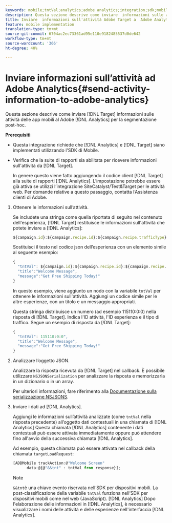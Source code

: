 ```yaml
---
keywords: mobile;tntVal;analytics;adobe analytics;integration;sdk;mobile sdk;
description: Questa sezione descrive come inviare  informazioni sulle attività delle app mobili Adobe Target a  Adobe Analytics per la segmentazione postAhoc.
title: Inviare  informazioni sull'attività Adobe Target a  Adobe Analytics
feature: mobile implementation
translation-type: tm+mt
source-git-commit: 6704ac2ec73361ad95e110e9182485537d0de642
workflow-type: tm+mt
source-wordcount: '366'
ht-degree: 40%

---
```



# Inviare informazioni sull’attività ad Adobe Analytics{#send-activity-information-to-adobe-analytics}

Questa sezione descrive come inviare [!DNL Target] informazioni sulle attività delle app mobili al Adobe [!DNL Analytics]  per la segmentazione post-hoc.

**Prerequisiti**

* Questa integrazione richiede che [!DNL Analytics] e [!DNL Target] siano implementati utilizzando l&#39;SDK di Mobile.
* Verifica che la suite di rapporti sia abilitata per ricevere informazioni sull&#39;attività da [!DNL Target].

   In genere questo viene fatto aggiungendo il codice client [!DNL Target] alla suite di rapporti [!DNL Analytics]. L’impostazione potrebbe essere già attiva se utilizzi l’integrazione SiteCatalyst/Test&amp;Target per le attività web. Per domande relative a questo passaggio, contatta l’Assistenza clienti di Adobe.

1. Ottenere le informazioni sull’attività.

   Se includete una stringa come quella riportata di seguito nel contenuto dell&#39;esperienza, [!DNL Target] restituisce le informazioni sull&#39;attività che potete inviare a [!DNL Analytics]:

   ```javascript
   ${campaign.id}:${campaign.recipe.id}:${campaign.recipe.trafficType}
   ```

   Sostituisci il testo nel codice json dell’esperienza con un elemento simile al seguente esempio:

   ```javascript
   { 
     "tntVal": ${campaign.id}:${campaign.recipe.id}:${campaign.recipe.trafficType}", 
     "title":"Welcome Message", 
     "message":"Get Free Shipping Today!" 
   }
   ```

   In questo esempio, viene aggiunto un nodo con la variabile `tntVal` per ottenere le informazioni sull&#39;attività. Aggiungi un codice simile per le altre esperienze, con un titolo e un messaggio appropriati.

   Questa stringa distribuisce un numero (ad esempio 115110:0:0) nella risposta di [!DNL Target]. Indica l&#39;ID attività, l&#39;ID esperienza e il tipo di traffico. Segue un esempio di risposta da [!DNL Target]:

   ```javascript
   { 
     "tntVal": 115110:0:0", 
     "title":"Welcome Message", 
     "message":"Get Free Shipping Today!" 
   }
   ```

1. Analizzare l’oggetto JSON.

   Analizzare la risposta ricevuta da [!DNL Target] nel callback. È possibile utilizzare `NSJSONSerialization` per analizzare la risposta e memorizzarla in un dizionario o in un array.

   Per ulteriori informazioni, fare riferimento alla [Documentazione sulla serializzazione NSJSONS](https://developer.apple.com/library/ios/documentation/Foundation/Reference/NSJSONSerialization_Class/#//apple_ref/occ/clm/NSJSONSerialization/JSONObjectWithData:options:error).

1. Inviare i dati ad [!DNL Analytics].

   Aggiungi le informazioni sull’attività analizzate (come `tntVal` nella risposta precedente) all’oggetto dati contestuali in una chiamata di [!DNL Analytics] Questa chiamata [!DNL Analytics] contenente i dati contestuali può essere attivata immediatamente oppure può attendere fino all&#39;avvio della successiva chiamata [!DNL Analytics].

   Ad esempio, questa chiamata può essere attivata nel callback della chiamata `targetLoadRequest`:

   ```javascript
   [ADBMobile trackAction:@"Welcome Screen"  
         data:@{@"&&tnt" : tntVal from response}];
   ```

   >[!NOTE]
   >
   >`&&tnt`è una chiave evento riservata nell’SDK per dispositivi mobili. La post-classificazione della variabile `tntVal` funziona nell’SDK per dispositivi mobili come nel web (JavaScript). [!DNL Analytics] Dopo l&#39;elaborazione delle informazioni in [!DNL Analytics], è necessario visualizzare i nomi delle attività e delle esperienze nell&#39;interfaccia [!DNL Analytics].


